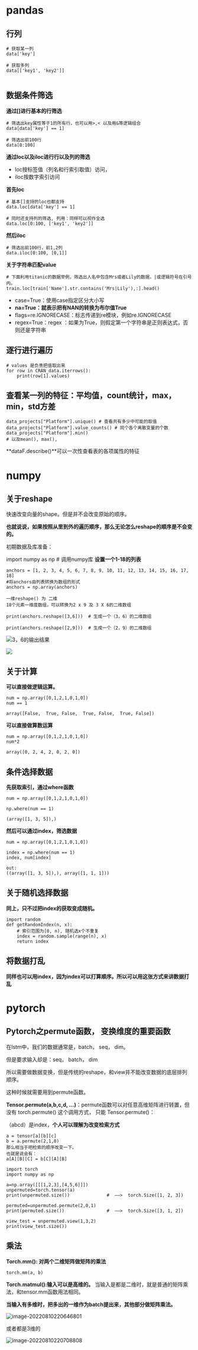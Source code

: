 # pandas



## 行列

```
# 获取某一列
data['key']

# 获取多列
data[['key1', 'key2']]


```


## 数据条件筛选

**通过[]进行基本的行筛选**

```
# 筛选出key属性等于1的所有行，也可以用>,< 以及用&等逻辑组合
data[data['key'] == 1]

# 筛选出前100行
data[0:100]
```

**通过loc以及iloc进行行以及列的筛选**

- loc按标签值（列名和行索引取值）访问，
- iloc按数字索引访问

**首先loc**

```
# 基本[]支持的loc也都支持
data.loc[data['key'] == 1]

# 同时还支持列的筛选, 列用：同样可以视作全选
data.loc[0:100, ['key1', 'key2']]
```
**然后iloc**

```
# 筛选出前100行，前1,2列
data.iloc[0:100, [0,1]]
```



**关于字符串匹配value**

```
# 下面利用titanic的数据举例，筛选出人名中包含Mrs或者Lily的数据，|或逻辑符号在引号内。
train.loc[train['Name'].str.contains('Mrs|Lily'),:].head()
```

- case=True：使用case指定区分大小写
- **na=True：就表示把有NAN的转换为布尔值True**
- flags=re.IGNORECASE：标志传递到re模块，例如re.IGNORECASE
- regex=True：regex ：如果为True，则假定第一个字符串是正则表达式，否则还是字符串



## 逐行进行遍历

```
# values 是负责把值取出来
for row in CRAN_data.iterrows():
    print(row[1].values)
```




## 查看某一列的特征：平均值，count统计，max，min，std方差

```
data_projects["Platform"].unique() # 查看共有多少中可能的取值
data_projects["Platform"].value_counts() # 同个各个离散变量的个数
data_projects["Platform"].min()
# 以及mean(), max(),
```
**dataF.describe()**可以一次性查看表的各项属性的特征





# numpy

## 关于reshape

快速改变向量的shape。但是并不会改变原始的顺序。

**也就说说，如果按照从里到外的遍历顺序，那么无论怎么reshape的顺序是不会变的。**

初期数据及库准备：

import numpy as np  # 调用numpy库
**设置一个1-18的列表**

```
anchors = [1, 2, 3, 4, 5, 6, 7, 8, 9, 10, 11, 12, 13, 14, 15, 16, 17, 18]
#将anchors由列表转换为数组的形式
anchors = np.array(anchors)

一维reshape() 为 二维
18个元素一维度数组，可以转换为2 x 9 及 3 X 6的二维数组

print(anchors.reshape([3,6]))  # 生成一个（3，6）的二维数组

print(anchors.reshape([2,9]))  # 生成一个（2，9）的二维数组
```

![3，6的输出结果](https://raw.githubusercontent.com/kengerlwl/MDimg/master/image/1b1d9635de88de5898e66f7ece180df7/51e8b0ed3aa99934f470914a4a5890dd.png)


![](https://raw.githubusercontent.com/kengerlwl/MDimg/master/image/1b1d9635de88de5898e66f7ece180df7/5b701ad441b6213cd2af64bf31d69ed1.png)





## 关于计算

**可以直接做逻辑运算。**

```
num = np.array([0,1,2,1,0,1,0])
num == 1
```

```
array([False,  True, False,  True, False,  True, False])
```

**可以直接做算数运算**

```
num = np.array([0,1,2,1,0,1,0])
num*2
```

```
array([0, 2, 4, 2, 0, 2, 0])
```



## 条件选择数据

**先获取索引，通过where函数**

```
num = np.array([0,1,2,1,0,1,0])

np.where(num == 1)
```

```
(array([1, 3, 5]),)
```



**然后可以通过index，筛选数据**

```
num = np.array([0,1,2,1,0,1,0])

index = np.where(num == 1)
index, num[index]

out:
((array([1, 3, 5]),), array([1, 1, 1]))
```



## 关于随机选择数据

**同上，只不过把index的获取变成随机。**

```
import random
def getRandomIndex(n, x):
	# 索引范围为[0, n), 随机选x个不重复
    index = random.sample(range(n), x)
    return index
```

## 将数据打乱

**同样也可以用index，因为index可以打算顺序。所以可以用这张方式来讲数据打乱**



# pytorch



## Pytorch之permute函数， 变换维度的重要函数

在lstm中，我们的数据通常是，batch， seq， dim。

但是要求输入却是：seq， batch， dim

所以需要做数据变换，但是传统的reshape，和view并不能改变数据的底层排列顺序。

这种时候就需要用到permute函数。

**Tensor.permute(a,b,c,d, ...)**：permute函数可以对任意高维矩阵进行转置，但没有 torch.permute() 这个调用方式， 只能 Tensor.permute()：

（abcd）是index，**个人可以理解为改变检索方式**



```
a = tensor[a][b][c]
b = a.permute(2,1,0)
那么相当于吧检索的顺序改变一下。
也就是说会有：
a[A][B][C] = b[C][A][B]
```

```
import torch
import numpy as np

a=np.array([[[1,2,3],[4,5,6]]])
unpermuted=torch.tensor(a)
print(unpermuted.size())              #  ——>  torch.Size([1, 2, 3])

permuted=unpermuted.permute(2,0,1)
print(permuted.size())                #  ——>  torch.Size([3, 1, 2])

view_test = unpermuted.view(1,3,2)
print(view_test.size())    
```



## 乘法

**Torch.mm(): 对两个二维矩阵做矩阵的乘法**

```
torch.mm(a, b)
```

**Torch.matmul():输入可以是高维的。**
当输入是都是二维时，就是普通的矩阵乘法，和tensor.mm函数用法相同。

**当输入有多维时，把多出的一维作为batch提出来，其他部分做矩阵乘法。**

![image-20220810220646801](https://raw.githubusercontent.com/kengerlwl/MDimg/master/image/1b1d9635de88de5898e66f7ece180df7/75c072e2f13b0e0356763b3de5b63655.png)



或者都是3维的

![image-20220810220708808](https://raw.githubusercontent.com/kengerlwl/MDimg/master/image/1b1d9635de88de5898e66f7ece180df7/0a86bcca07904caa6e37e1c491bd0bea.png)






